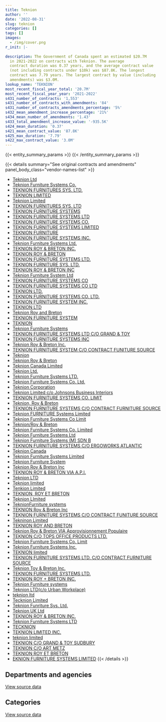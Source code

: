 ```yaml
---
title: Teknion
author: ''
date: '2022-08-31'
slug: teknion
categories: []
tags: []
images:
  - /img/cover.png
r_init: |-
  
description: The Government of Canada spent an estimated $20.7M
  in 2021-2022 on contracts with Teknion. The average
  contract duration was 0.37 years, and the average contract value
  (not including contracts under $10k) was $87.8K. The longest
  contract was 7.79 years. The largest contract by value (including
  amendments) was $3.0M.
lookup_name: 'TEKNION'
most_recent_fiscal_year_total: '20.7M'
most_recent_fiscal_year_year: '2021-2022'
s431_number_of_contracts: '1,553'
s431_number_of_contracts_with_amendments: '84'
s431_number_of_contracts_amendments_percentage: '5%'
s432_mean_amendment_increase_percentage: '21%'
s434_mean_number_of_amendments: '1.43'
s433_total_amendment_increase_value: '-935.5K'
s424_mean_duration: '0.37'
s421_mean_contract_value: '87.8K'
s425_max_duration: '7.79'
s422_max_contract_value: '3.0M'
---
```


<script src="/rmarkdown-libs/htmlwidgets/htmlwidgets.js"></script>
<link href="/rmarkdown-libs/datatables-css/datatables-crosstalk.css" rel="stylesheet" />
<script src="/rmarkdown-libs/datatables-binding/datatables.js"></script>
<script src="/rmarkdown-libs/jquery/jquery-3.6.0.min.js"></script>
<link href="/rmarkdown-libs/dt-core-bootstrap/css/dataTables.bootstrap.min.css" rel="stylesheet" />
<link href="/rmarkdown-libs/dt-core-bootstrap/css/dataTables.bootstrap.extra.css" rel="stylesheet" />
<script src="/rmarkdown-libs/dt-core-bootstrap/js/jquery.dataTables.min.js"></script>
<script src="/rmarkdown-libs/dt-core-bootstrap/js/dataTables.bootstrap.min.js"></script>
<link href="/rmarkdown-libs/crosstalk/css/crosstalk.min.css" rel="stylesheet" />
<script src="/rmarkdown-libs/crosstalk/js/crosstalk.min.js"></script>
<script src="/rmarkdown-libs/htmlwidgets/htmlwidgets.js"></script>
<link href="/rmarkdown-libs/datatables-css/datatables-crosstalk.css" rel="stylesheet" />
<script src="/rmarkdown-libs/datatables-binding/datatables.js"></script>
<script src="/rmarkdown-libs/jquery/jquery-3.6.0.min.js"></script>
<link href="/rmarkdown-libs/dt-core-bootstrap/css/dataTables.bootstrap.min.css" rel="stylesheet" />
<link href="/rmarkdown-libs/dt-core-bootstrap/css/dataTables.bootstrap.extra.css" rel="stylesheet" />
<script src="/rmarkdown-libs/dt-core-bootstrap/js/jquery.dataTables.min.js"></script>
<script src="/rmarkdown-libs/dt-core-bootstrap/js/dataTables.bootstrap.min.js"></script>
<link href="/rmarkdown-libs/crosstalk/css/crosstalk.min.css" rel="stylesheet" />
<script src="/rmarkdown-libs/crosstalk/js/crosstalk.min.js"></script>

{{< entity_summary_params >}}
{{< /entity_summary_params >}}

{{< details summary="See original contracts and amendments" panel_body_class="vendor-names-list" >}}
- [Teknion Ltd](https://search.open.canada.ca/en/ct/?sort=contract_value_f%20desc&page=1&search_text=%22Teknion%20Ltd%22)
- [Teknion Furniture Systems Co.](https://search.open.canada.ca/en/ct/?sort=contract_value_f%20desc&page=1&search_text=%22Teknion%20Furniture%20Systems%20Co.%22)
- [TEKNION FURNITURES SYS. LTD.](https://search.open.canada.ca/en/ct/?sort=contract_value_f%20desc&page=1&search_text=%22TEKNION%20FURNITURES%20SYS.%20LTD.%22)
- [TEKNION LIMITED](https://search.open.canada.ca/en/ct/?sort=contract_value_f%20desc&page=1&search_text=%22TEKNION%20LIMITED%22)
- [Teknion Limited](https://search.open.canada.ca/en/ct/?sort=contract_value_f%20desc&page=1&search_text=%22Teknion%20Limited%22)
- [TEKNION FURNITURES SYS. LTD](https://search.open.canada.ca/en/ct/?sort=contract_value_f%20desc&page=1&search_text=%22TEKNION%20FURNITURES%20SYS.%20LTD%22)
- [TEKNION FURNITURE SYSTEMS](https://search.open.canada.ca/en/ct/?sort=contract_value_f%20desc&page=1&search_text=%22TEKNION%20FURNITURE%20SYSTEMS%22)
- [TEKNION FURNITURE SYSTEMS LTD](https://search.open.canada.ca/en/ct/?sort=contract_value_f%20desc&page=1&search_text=%22TEKNION%20FURNITURE%20SYSTEMS%20LTD%22)
- [TEKNION FURNITURE SYSTEMS CO.](https://search.open.canada.ca/en/ct/?sort=contract_value_f%20desc&page=1&search_text=%22TEKNION%20FURNITURE%20SYSTEMS%20CO.%22)
- [TEKNION FURNITURE SYSTEMS LIMITED](https://search.open.canada.ca/en/ct/?sort=contract_value_f%20desc&page=1&search_text=%22TEKNION%20FURNITURE%20SYSTEMS%20LIMITED%22)
- [TEKNION FURNITURE](https://search.open.canada.ca/en/ct/?sort=contract_value_f%20desc&page=1&search_text=%22TEKNION%20FURNITURE%22)
- [TEKNION FURNITURE SYSTEMS INC.](https://search.open.canada.ca/en/ct/?sort=contract_value_f%20desc&page=1&search_text=%22TEKNION%20FURNITURE%20SYSTEMS%20INC.%22)
- [Teknion Furniture Systems Ltd.](https://search.open.canada.ca/en/ct/?sort=contract_value_f%20desc&page=1&search_text=%22Teknion%20Furniture%20Systems%20Ltd.%22)
- [TEKNION ROY & BRETON INC.](https://search.open.canada.ca/en/ct/?sort=contract_value_f%20desc&page=1&search_text=%22TEKNION%20ROY%20%26%20BRETON%20INC.%22)
- [TEKNION ROY & BRETON](https://search.open.canada.ca/en/ct/?sort=contract_value_f%20desc&page=1&search_text=%22TEKNION%20ROY%20%26%20BRETON%22)
- [TEKNION FURNITURE SYSTEMS LTD.](https://search.open.canada.ca/en/ct/?sort=contract_value_f%20desc&page=1&search_text=%22TEKNION%20FURNITURE%20SYSTEMS%20LTD.%22)
- [TEKNION FURNITURE SYS. LTD.](https://search.open.canada.ca/en/ct/?sort=contract_value_f%20desc&page=1&search_text=%22TEKNION%20FURNITURE%20SYS.%20LTD.%22)
- [TEKNION ROY & BRETON INC](https://search.open.canada.ca/en/ct/?sort=contract_value_f%20desc&page=1&search_text=%22TEKNION%20ROY%20%26%20BRETON%20INC%22)
- [Teknion Furniture System Ltd](https://search.open.canada.ca/en/ct/?sort=contract_value_f%20desc&page=1&search_text=%22Teknion%20Furniture%20System%20Ltd%22)
- [TEKNION FURNITURE SYSTEMS CO](https://search.open.canada.ca/en/ct/?sort=contract_value_f%20desc&page=1&search_text=%22TEKNION%20FURNITURE%20SYSTEMS%20CO%22)
- [TEKNION FURNITURE SYSTEMS CO LTD](https://search.open.canada.ca/en/ct/?sort=contract_value_f%20desc&page=1&search_text=%22TEKNION%20FURNITURE%20SYSTEMS%20CO%20LTD%22)
- [TEKNION LTD.](https://search.open.canada.ca/en/ct/?sort=contract_value_f%20desc&page=1&search_text=%22TEKNION%20LTD.%22)
- [TEKNION FURNITURE SYSTEMS CO. LTD.](https://search.open.canada.ca/en/ct/?sort=contract_value_f%20desc&page=1&search_text=%22TEKNION%20FURNITURE%20SYSTEMS%20CO.%20LTD.%22)
- [TEKNION FURNITURE SYSTEM INC.](https://search.open.canada.ca/en/ct/?sort=contract_value_f%20desc&page=1&search_text=%22TEKNION%20FURNITURE%20SYSTEM%20INC.%22)
- [TEKNION LTD](https://search.open.canada.ca/en/ct/?sort=contract_value_f%20desc&page=1&search_text=%22TEKNION%20LTD%22)
- [Teknion Roy and Breton](https://search.open.canada.ca/en/ct/?sort=contract_value_f%20desc&page=1&search_text=%22Teknion%20Roy%20and%20Breton%22)
- [TEKNION FURNITURE SYSTEM](https://search.open.canada.ca/en/ct/?sort=contract_value_f%20desc&page=1&search_text=%22TEKNION%20FURNITURE%20SYSTEM%22)
- [TEKNION](https://search.open.canada.ca/en/ct/?sort=contract_value_f%20desc&page=1&search_text=%22TEKNION%22)
- [Teknion Furniture Systems](https://search.open.canada.ca/en/ct/?sort=contract_value_f%20desc&page=1&search_text=%22Teknion%20Furniture%20Systems%22)
- [TEKNION FURNITURE SYSTEMS LTD C/O GRAND & TOY](https://search.open.canada.ca/en/ct/?sort=contract_value_f%20desc&page=1&search_text=%22TEKNION%20FURNITURE%20SYSTEMS%20LTD%20C%2fO%20GRAND%20%26%20TOY%22)
- [TEKNION FURNITURE SYSTEMS INC](https://search.open.canada.ca/en/ct/?sort=contract_value_f%20desc&page=1&search_text=%22TEKNION%20FURNITURE%20SYSTEMS%20INC%22)
- [Teknion Roy & Breton Inc.](https://search.open.canada.ca/en/ct/?sort=contract_value_f%20desc&page=1&search_text=%22Teknion%20Roy%20%26%20Breton%20Inc.%22)
- [TEKNION FURNITURE SYSTEM C/O CONTRACT FUNITURE SOURCE](https://search.open.canada.ca/en/ct/?sort=contract_value_f%20desc&page=1&search_text=%22TEKNION%20FURNITURE%20SYSTEM%20C%2fO%20CONTRACT%20FUNITURE%20SOURCE%22)
- [Teknion](https://search.open.canada.ca/en/ct/?sort=contract_value_f%20desc&page=1&search_text=%22Teknion%22)
- [Teknion Roy & Breton](https://search.open.canada.ca/en/ct/?sort=contract_value_f%20desc&page=1&search_text=%22Teknion%20Roy%20%26%20Breton%22)
- [Teknion Canada Limited](https://search.open.canada.ca/en/ct/?sort=contract_value_f%20desc&page=1&search_text=%22Teknion%20Canada%20Limited%22)
- [Teknion Ltd.](https://search.open.canada.ca/en/ct/?sort=contract_value_f%20desc&page=1&search_text=%22Teknion%20Ltd.%22)
- [Teknion Furniture Systems LTD.](https://search.open.canada.ca/en/ct/?sort=contract_value_f%20desc&page=1&search_text=%22Teknion%20Furniture%20Systems%20LTD.%22)
- [Teknion Furniture Systems Co. Ltd.](https://search.open.canada.ca/en/ct/?sort=contract_value_f%20desc&page=1&search_text=%22Teknion%20Furniture%20Systems%20Co.%20Ltd.%22)
- [Teknion Corporation](https://search.open.canada.ca/en/ct/?sort=contract_value_f%20desc&page=1&search_text=%22Teknion%20Corporation%22)
- [Teknion Limited c/o Johnsons Business Interiors](https://search.open.canada.ca/en/ct/?sort=contract_value_f%20desc&page=1&search_text=%22Teknion%20Limited%20c%2fo%20Johnsons%20Business%20Interiors%22)
- [TEKNION FURNITURE SYSTEMS CO. LIMIT](https://search.open.canada.ca/en/ct/?sort=contract_value_f%20desc&page=1&search_text=%22TEKNION%20FURNITURE%20SYSTEMS%20CO.%20LIMIT%22)
- [Teknion, Roy & Breton](https://search.open.canada.ca/en/ct/?sort=contract_value_f%20desc&page=1&search_text=%22Teknion%2c%20Roy%20%26%20Breton%22)
- [TEKNION FURNITURE SYSTEMS C/O CONTRACT FURNITURE SOURCE](https://search.open.canada.ca/en/ct/?sort=contract_value_f%20desc&page=1&search_text=%22TEKNION%20FURNITURE%20SYSTEMS%20C%2fO%20CONTRACT%20FURNITURE%20SOURCE%22)
- [Teknion FURNITURE Systems Limited](https://search.open.canada.ca/en/ct/?sort=contract_value_f%20desc&page=1&search_text=%22Teknion%20FURNITURE%20Systems%20Limited%22)
- [Teknion Furniture Systems Co Limit](https://search.open.canada.ca/en/ct/?sort=contract_value_f%20desc&page=1&search_text=%22Teknion%20Furniture%20Systems%20Co%20Limit%22)
- [Teknion/Roy & Breton](https://search.open.canada.ca/en/ct/?sort=contract_value_f%20desc&page=1&search_text=%22Teknion%2fRoy%20%26%20Breton%22)
- [Teknion Furniture Systems Co. Limited](https://search.open.canada.ca/en/ct/?sort=contract_value_f%20desc&page=1&search_text=%22Teknion%20Furniture%20Systems%20Co.%20Limited%22)
- [Teknion Furniture Systems Ltd](https://search.open.canada.ca/en/ct/?sort=contract_value_f%20desc&page=1&search_text=%22Teknion%20Furniture%20Systems%20Ltd%22)
- [Teknion Furniture Systems (M) SDN B](https://search.open.canada.ca/en/ct/?sort=contract_value_f%20desc&page=1&search_text=%22Teknion%20Furniture%20Systems%20%28M%29%20SDN%20B%22)
- [TEKNION FURNITURE SYSTEMS C/O ERGOWORKS ATLANTIC](https://search.open.canada.ca/en/ct/?sort=contract_value_f%20desc&page=1&search_text=%22TEKNION%20FURNITURE%20SYSTEMS%20C%2fO%20ERGOWORKS%20ATLANTIC%22)
- [Teknion Canada](https://search.open.canada.ca/en/ct/?sort=contract_value_f%20desc&page=1&search_text=%22Teknion%20Canada%22)
- [Teknion Furniture Systems Limited](https://search.open.canada.ca/en/ct/?sort=contract_value_f%20desc&page=1&search_text=%22Teknion%20Furniture%20Systems%20Limited%22)
- [Teknion Furniture System](https://search.open.canada.ca/en/ct/?sort=contract_value_f%20desc&page=1&search_text=%22Teknion%20Furniture%20System%22)
- [Teknion Roy & Breton Inc](https://search.open.canada.ca/en/ct/?sort=contract_value_f%20desc&page=1&search_text=%22Teknion%20Roy%20%26%20Breton%20Inc%22)
- [TEKNION ROY & BRETON VIA A.P.I.](https://search.open.canada.ca/en/ct/?sort=contract_value_f%20desc&page=1&search_text=%22TEKNION%20ROY%20%26%20BRETON%20VIA%20A.P.I.%22)
- [Teknion LTD](https://search.open.canada.ca/en/ct/?sort=contract_value_f%20desc&page=1&search_text=%22Teknion%20LTD%22)
- [Teknion limited](https://search.open.canada.ca/en/ct/?sort=contract_value_f%20desc&page=1&search_text=%22Teknion%20limited%22)
- [Tenkion Limited](https://search.open.canada.ca/en/ct/?sort=contract_value_f%20desc&page=1&search_text=%22Tenkion%20Limited%22)
- [TEKNION, ROY ET BRETON](https://search.open.canada.ca/en/ct/?sort=contract_value_f%20desc&page=1&search_text=%22TEKNION%2c%20ROY%20ET%20BRETON%22)
- [Teknion LImited](https://search.open.canada.ca/en/ct/?sort=contract_value_f%20desc&page=1&search_text=%22Teknion%20LImited%22)
- [TeknionFurniture systems](https://search.open.canada.ca/en/ct/?sort=contract_value_f%20desc&page=1&search_text=%22TeknionFurniture%20systems%22)
- [TEKNION Roy & Breton Inc](https://search.open.canada.ca/en/ct/?sort=contract_value_f%20desc&page=1&search_text=%22TEKNION%20Roy%20%26%20Breton%20Inc%22)
- [TEKNION FURNITURE SYSTEMS C/O CONTRACT FUNITURE SOURCE](https://search.open.canada.ca/en/ct/?sort=contract_value_f%20desc&page=1&search_text=%22TEKNION%20FURNITURE%20SYSTEMS%20C%2fO%20CONTRACT%20FUNITURE%20SOURCE%22)
- [Tekninon Limited](https://search.open.canada.ca/en/ct/?sort=contract_value_f%20desc&page=1&search_text=%22Tekninon%20Limited%22)
- [TEKNION ROY AND BRETON](https://search.open.canada.ca/en/ct/?sort=contract_value_f%20desc&page=1&search_text=%22TEKNION%20ROY%20AND%20BRETON%22)
- [Teknion Roy & Breton VIA Approvisionnement Populaire](https://search.open.canada.ca/en/ct/?sort=contract_value_f%20desc&page=1&search_text=%22Teknion%20Roy%20%26%20Breton%20VIA%20Approvisionnement%20Populaire%22)
- [TEKNION C/O TOPS OFFICE PRODUCTS LTD.](https://search.open.canada.ca/en/ct/?sort=contract_value_f%20desc&page=1&search_text=%22TEKNION%20C%2fO%20TOPS%20OFFICE%20PRODUCTS%20LTD.%22)
- [Teknion Furniture Systems Co. Limit](https://search.open.canada.ca/en/ct/?sort=contract_value_f%20desc&page=1&search_text=%22Teknion%20Furniture%20Systems%20Co.%20Limit%22)
- [Teknion Furniture Systems Inc.](https://search.open.canada.ca/en/ct/?sort=contract_value_f%20desc&page=1&search_text=%22Teknion%20Furniture%20Systems%20Inc.%22)
- [TEKNION limited](https://search.open.canada.ca/en/ct/?sort=contract_value_f%20desc&page=1&search_text=%22TEKNION%20limited%22)
- [TEKNION FURNITURE SYSTEMS LTD. C/O CONTRACT FURNITURE SOURCE](https://search.open.canada.ca/en/ct/?sort=contract_value_f%20desc&page=1&search_text=%22TEKNION%20FURNITURE%20SYSTEMS%20LTD.%20C%2fO%20CONTRACT%20FURNITURE%20SOURCE%22)
- [Teknion Toy & Breton Inc.](https://search.open.canada.ca/en/ct/?sort=contract_value_f%20desc&page=1&search_text=%22Teknion%20Toy%20%26%20Breton%20Inc.%22)
- [TEKNION FURNITURE SYSTEMS LTD.](https://search.open.canada.ca/en/ct/?sort=contract_value_f%20desc&page=1&search_text=%22TEKNION%20%20FURNITURE%20SYSTEMS%20LTD.%22)
- [TEKNION ROY + BRETON INC.](https://search.open.canada.ca/en/ct/?sort=contract_value_f%20desc&page=1&search_text=%22TEKNION%20ROY%20%2b%20BRETON%20INC.%22)
- [Teknion Furniture systems](https://search.open.canada.ca/en/ct/?sort=contract_value_f%20desc&page=1&search_text=%22Teknion%20Furniture%20systems%22)
- [Teknion LTD(c/o Urban Workplace)](https://search.open.canada.ca/en/ct/?sort=contract_value_f%20desc&page=1&search_text=%22Teknion%20LTD%28c%2fo%20Urban%20Workplace%29%22)
- [teknion ltd](https://search.open.canada.ca/en/ct/?sort=contract_value_f%20desc&page=1&search_text=%22teknion%20ltd%22)
- [Tecknion Limited](https://search.open.canada.ca/en/ct/?sort=contract_value_f%20desc&page=1&search_text=%22Tecknion%20Limited%22)
- [Teknion Funriture Sys. Ltd.](https://search.open.canada.ca/en/ct/?sort=contract_value_f%20desc&page=1&search_text=%22Teknion%20Funriture%20Sys.%20Ltd.%22)
- [Teknion UK Ltd](https://search.open.canada.ca/en/ct/?sort=contract_value_f%20desc&page=1&search_text=%22Teknion%20UK%20Ltd%22)
- [TEKNION ROY & BRETON INC.](https://search.open.canada.ca/en/ct/?sort=contract_value_f%20desc&page=1&search_text=%22TEKNION%20ROY%20%26amp%3b%20BRETON%20INC.%22)
- [Teknion Furniture Systems LTD](https://search.open.canada.ca/en/ct/?sort=contract_value_f%20desc&page=1&search_text=%22Teknion%20Furniture%20Systems%20LTD%22)
- [TECKNION](https://search.open.canada.ca/en/ct/?sort=contract_value_f%20desc&page=1&search_text=%22TECKNION%22)
- [TEKNION LIMITED INC.](https://search.open.canada.ca/en/ct/?sort=contract_value_f%20desc&page=1&search_text=%22TEKNION%20LIMITED%20INC.%22)
- [teknion limited](https://search.open.canada.ca/en/ct/?sort=contract_value_f%20desc&page=1&search_text=%22teknion%20limited%22)
- [TEKNION C/O GRAND & TOY SUDBURY](https://search.open.canada.ca/en/ct/?sort=contract_value_f%20desc&page=1&search_text=%22TEKNION%20C%2fO%20GRAND%20%26%20TOY%20SUDBURY%22)
- [TEKNION C/O ART METZ](https://search.open.canada.ca/en/ct/?sort=contract_value_f%20desc&page=1&search_text=%22TEKNION%20C%2fO%20ART%20METZ%22)
- [TEKNION ROY ET BRETON](https://search.open.canada.ca/en/ct/?sort=contract_value_f%20desc&page=1&search_text=%22TEKNION%20ROY%20ET%20BRETON%22)
- [EKNION FURNITURE SYSTEMS LIMITED](https://search.open.canada.ca/en/ct/?sort=contract_value_f%20desc&page=1&search_text=%22EKNION%20FURNITURE%20SYSTEMS%20LIMITED%22)
{{< /details >}}

## Departments and agencies

<div id="htmlwidget-1" style="width:100%;height:auto;" class="datatables html-widget"></div>
<script type="application/json" data-for="htmlwidget-1">{"x":{"style":"bootstrap","filter":"none","vertical":false,"data":[["<a href=\"/departments/aafc-aac/\">Agriculture and Agri-Food Canada<\/a>","<a href=\"/departments/atssc-scdata/\">Administrative Tribunals Support Service of Canada<\/a>","<a href=\"/departments/cas-satj/\">Courts Administration Service<\/a>","<a href=\"/departments/cbsa-asfc/\">Canada Border Services Agency<\/a>","<a href=\"/departments/ced-dec/\">Canada Economic Development for Quebec Regions<\/a>","<a href=\"/departments/cer-rec/\">Canada Energy Regulator<\/a>","<a href=\"/departments/cfia-acia/\">Canadian Food Inspection Agency<\/a>","<a href=\"/departments/cic/\">Immigration, Refugees and Citizenship Canada<\/a>","<a href=\"/departments/cihr-irsc/\">Canadian Institutes of Health Research<\/a>","<a href=\"/departments/cra-arc/\">Canada Revenue Agency<\/a>","<a href=\"/departments/csc-scc/\">Correctional Service of Canada<\/a>","<a href=\"/departments/csps-efpc/\">Canada School of Public Service<\/a>","<a href=\"/departments/cta-otc/\">Canadian Transportation Agency<\/a>","<a href=\"/departments/dfatd-maecd/\">Global Affairs Canada<\/a>","<a href=\"/departments/dfo-mpo/\">Fisheries and Oceans Canada<\/a>","<a href=\"/departments/dnd-mdn/\">National Defence<\/a>","<a href=\"/departments/ec/\">Environment and Climate Change Canada<\/a>","<a href=\"/departments/elections/\">Elections Canada<\/a>","<a href=\"/departments/esdc-edsc/\">Employment and Social Development Canada<\/a>","<a href=\"/departments/hc-sc/\">Health Canada<\/a>","<a href=\"/departments/ic/\">Innovation, Science and Economic Development Canada<\/a>","<a href=\"/departments/infc/\">Infrastructure Canada<\/a>","<a href=\"/departments/irb-cisr/\">Immigration and Refugee Board of Canada<\/a>","<a href=\"/departments/isc-sac/\">Indigenous Services Canada<\/a>","<a href=\"/departments/jus/\">Department of Justice Canada<\/a>","<a href=\"/departments/mgerc-ceegm/\">Military Grievances External Review Committee<\/a>","<a href=\"/departments/nfb-onf/\">National Film Board<\/a>","<a href=\"/departments/nrc-cnrc/\">National Research Council Canada<\/a>","<a href=\"/departments/nrcan-rncan/\">Natural Resources Canada<\/a>","<a href=\"/departments/nserc-crsng/\">Natural Sciences and Engineering Research Council of Canada<\/a>","<a href=\"/departments/nsira-ossnr/\">National Security and Intelligence Review Agency<\/a>","<a href=\"/departments/oag-bvg/\">Office of the Auditor General of Canada<\/a>","<a href=\"/departments/ocol-clo/\">Office of the Commissioner of Official Languages<\/a>","<a href=\"/departments/oic-ci/\">Office of the Information Commissioner of Canada<\/a>","<a href=\"/departments/opc-cpvp/\">Office of the Privacy Commissioner of Canada<\/a>","<a href=\"/departments/pc/\">Parks Canada<\/a>","<a href=\"/departments/pch/\">Canadian Heritage<\/a>","<a href=\"/departments/pco-bcp/\">Privy Council Office<\/a>","<a href=\"/departments/phac-aspc/\">Public Health Agency of Canada<\/a>","<a href=\"/departments/ppsc-sppc/\">Public Prosecution Service of Canada<\/a>","<a href=\"/departments/ps-sp/\">Public Safety Canada<\/a>","<a href=\"/departments/pwgsc-tpsgc/\">Public Services and Procurement Canada<\/a>","<a href=\"/departments/rcmp-grc/\">Royal Canadian Mounted Police<\/a>","<a href=\"/departments/ssc-spc/\">Shared Services Canada<\/a>","<a href=\"/departments/statcan/\">Statistics Canada<\/a>","<a href=\"/departments/tbs-sct/\">Treasury Board of Canada Secretariat<\/a>","<a href=\"/departments/tc/\">Transport Canada<\/a>","<a href=\"/departments/vac-acc/\">Veterans Affairs Canada<\/a>"],[53414.54,673124.94,258317.68,67511.25,null,null,97735.84,500342.9,20118,368881.69,4493098.97,26615.32,51169.39,191749.83,1549465.6,534333.29,93759.41,null,605696.05,155119.41,null,46664.17,null,null,126633.01,18433.63,null,56711.34,162573.8,null,null,null,14150.2,40365.22,null,28175.46,62908.3,1028354.01,null,54619.79,null,19386064.97,418355.63,152233.35,158085.67,46817.51,129079.42,448369.67],[86095.4,51480.32,193346.16,79534.09,14529.36,14836.76,null,133182.84,null,1862772.7,5393797.33,43351.53,null,529732.63,619440.29,583221.2,283424.93,77699.61,1201121.16,228418.57,24984.56,null,423644.41,null,231745.72,null,796155.34,80546.3,72823.18,140823.43,28995.4,null,14989.71,21061.27,14739,281313.71,null,285476.46,null,null,null,13404522.19,100623.74,176441.8,109490.39,65486.08,227343.78,519016.12],[null,null,49178.59,119754.11,null,null,null,364142.39,null,2531426.61,1601497.42,null,null,1988995.43,127214.58,562770.46,1414.3,52375.3,3516024.84,557433.02,null,null,32902.43,12287.33,115403.5,null,null,11235.65,51560.96,null,24959.1,null,11531.26,null,83309.19,148532.13,null,null,17941.19,11840.44,null,6165725.66,216948.82,341569.48,null,17016.64,72028.44,63790.08],[null,null,null,44808.77,null,null,29824.41,296584.44,null,2431482.72,1524448.48,null,null,117024.32,211111.36,410956.37,514342.5,null,3833120.28,1080889.33,null,null,55696.34,63167.27,null,null,null,166879.27,10333.37,null,null,55838.84,null,null,null,null,71390.91,null,null,10127.89,140857.68,8964467.74,197237.99,21120.54,null,null,338498.91,65090.67]],"container":"<table class=\"table table-striped table-hover row-border order-column display\">\n  <thead>\n    <tr>\n      <th>Department<\/th>\n      <th>2018-2019<\/th>\n      <th>2019-2020<\/th>\n      <th>2020-2021<\/th>\n      <th>2021-2022<\/th>\n    <\/tr>\n  <\/thead>\n<\/table>","options":{"order":[[4,"desc"]],"pageLength":10,"autoWidth":true,"columnDefs":[{"targets":1,"render":"function(data, type, row, meta) {\n    return type !== 'display' ? data : DTWidget.formatCurrency(data, \"$\", 2, 3, \",\", \".\", true, null);\n  }"},{"targets":2,"render":"function(data, type, row, meta) {\n    return type !== 'display' ? data : DTWidget.formatCurrency(data, \"$\", 2, 3, \",\", \".\", true, null);\n  }"},{"targets":3,"render":"function(data, type, row, meta) {\n    return type !== 'display' ? data : DTWidget.formatCurrency(data, \"$\", 2, 3, \",\", \".\", true, null);\n  }"},{"targets":4,"render":"function(data, type, row, meta) {\n    return type !== 'display' ? data : DTWidget.formatCurrency(data, \"$\", 2, 3, \",\", \".\", true, null);\n  }"},{"width":"16%","targets":[1,2,3,4]},{"className":"dt-right","targets":[1,2,3,4]}],"orderClasses":false}},"evals":["options.columnDefs.0.render","options.columnDefs.1.render","options.columnDefs.2.render","options.columnDefs.3.render"],"jsHooks":[]}</script>
<p class="text-right">
<a href="https://github.com/GoC-Spending/contracts-data/tree/main/data/out/vendors/teknion/summary_by_fiscal_year_by_department.csv" class="source-data-link btn btn-link">View source data</a>
</p>

## Categories

<div id="htmlwidget-2" style="width:100%;height:auto;" class="datatables html-widget"></div>
<script type="application/json" data-for="htmlwidget-2">{"x":{"style":"bootstrap","filter":"none","vertical":false,"data":[["<a href=\"/categories/facilities_and_construction/\">Facilities and construction<\/a>","<a href=\"/categories/office_management/\">Office management<\/a>","<a href=\"/categories/defence/\">Defence<\/a>","<a href=\"/categories/professional_services/\">Professional services<\/a>","<a href=\"/categories/information_technology/\">Information technology<\/a>","<a href=\"/categories/transportation_and_logistics/\">Transportation and logistics<\/a>","<a href=\"/categories/industrial_products_and_services/\">Industrial products and services<\/a>","<a href=\"/categories/security_and_protection/\">Security and protection<\/a>"],[874564.16,26045784.94,24215.6,91829.76,254956.46,12220.95,4815477.4,null],[1569187.37,20734569.31,null,null,4896.09,116661.19,5990893.51,null],[43118.25,16568311.19,null,null,null,550.37,2246542.23,12287.33],[381580.62,18364464.59,null,null,null,null,1846087.94,63167.27]],"container":"<table class=\"table table-striped table-hover row-border order-column display\">\n  <thead>\n    <tr>\n      <th>Category<\/th>\n      <th>2018-2019<\/th>\n      <th>2019-2020<\/th>\n      <th>2020-2021<\/th>\n      <th>2021-2022<\/th>\n    <\/tr>\n  <\/thead>\n<\/table>","options":{"order":[[4,"desc"]],"dom":"t","pageLength":30,"autoWidth":true,"columnDefs":[{"targets":1,"render":"function(data, type, row, meta) {\n    return type !== 'display' ? data : DTWidget.formatCurrency(data, \"$\", 2, 3, \",\", \".\", true, null);\n  }"},{"targets":2,"render":"function(data, type, row, meta) {\n    return type !== 'display' ? data : DTWidget.formatCurrency(data, \"$\", 2, 3, \",\", \".\", true, null);\n  }"},{"targets":3,"render":"function(data, type, row, meta) {\n    return type !== 'display' ? data : DTWidget.formatCurrency(data, \"$\", 2, 3, \",\", \".\", true, null);\n  }"},{"targets":4,"render":"function(data, type, row, meta) {\n    return type !== 'display' ? data : DTWidget.formatCurrency(data, \"$\", 2, 3, \",\", \".\", true, null);\n  }"},{"width":"16%","targets":[1,2,3,4]},{"className":"dt-right","targets":[1,2,3,4]}],"orderClasses":false,"lengthMenu":[10,25,30,50,100]}},"evals":["options.columnDefs.0.render","options.columnDefs.1.render","options.columnDefs.2.render","options.columnDefs.3.render"],"jsHooks":[]}</script>
<p class="text-right">
<a href="https://github.com/GoC-Spending/contracts-data/tree/main/data/out/vendors/teknion/summary_by_fiscal_year_by_category.csv" class="source-data-link btn btn-link">View source data</a>
</p>
